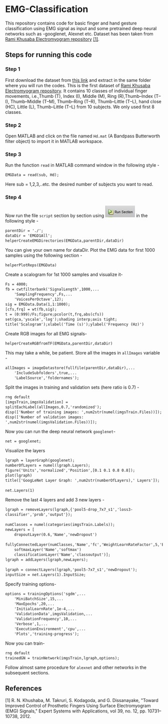 # EMG-Classification
This repository contains code for basic finger and hand gesture classification using EMG signal as input and some pretrained deep neural 
networks such as -googlenet, Alexnet etc. Dataset has been taken from [Rami Khusaba Electromyogram repository](https://www.rami-khushaba.com/electromyogram-emg-repository.html) [[1]](https://www.rami-khushaba.com/electromyogram-emg-repository.html).

## Steps for running this code
### Step 1
First download the dataset from [this link](https://www.rami-khushaba.com/electromyogram-emg-repository.html) and extract in the same folder where you will run the codes. This is the first dataset of [Rami Khusaba Electromyogram repository](https://www.rami-khushaba.com/electromyogram-emg-repository.html). It contains 10 classes of individual finger movements, i.e.,Thumb (T), Index (I), Middle (M), Ring (R),Thumb–Index (T–I), Thumb–Middle (T–M), Thumb–Ring (T–R), Thumb–Little (T–L), hand close (HC), Little (L), Thumb–Little (T–L) from 10 subjects. We only used first 8 classes.  

### Step 2
Open MATLAB and click on the file named `Hd.mat` (A Bandpass Butterworth filter object)  to import it in MATLAB workspace. 

### Step 3
Run the function `read` in MATLAB command window in the following style -
```
EMGData = read(sub, Hd);
```
Here sub = 1,2,3,..etc. the desired number of subjects you want to read.

### Step 4
Now run the file `script` section by section using ![Image of run section](https://github.com/Arafat245/EMG-Classification/blob/master/Capture.JPG) in the following style -
```
parentDir = './';
dataDir = 'EMGD1All';
helperCreateEMGDirectories(EMGData,parentDir,dataDir)
```
You can give your own name for dataDir. Plot the EMG data for first 1000 samples using the following section -
```
helperPlotReps(EMGData)
```
Create a scalogram for 1st 1000 samples and visualize it-
```
Fs = 4000;
fb = cwtfilterbank('SignalLength',1000,...
    'SamplingFrequency',Fs,...
    'VoicesPerOctave',12);
sig = EMGData.Data(1,1:1000);
[cfs,frq] = wt(fb,sig);
t = (0:999)/Fs;figure;pcolor(t,frq,abs(cfs))
set(gca,'yscale','log');shading interp;axis tight;
title('Scalogram');xlabel('Time (s)');ylabel('Frequency (Hz)')
```
Create RGB images for all EMG signals-
```
helperCreateRGBfromTF(EMGData,parentDir,dataDir)
```
This may take a while, be patient. Store all the images in `allImages` variable -
```
allImages = imageDatastore(fullfile(parentDir,dataDir),...
    'IncludeSubfolders',true,...
    'LabelSource','foldernames');
```
Split the images in training and validation sets (here ratio is 0.7) -
```
rng default
[imgsTrain,imgsValidation] = splitEachLabel(allImages,0.7,'randomized');
disp(['Number of training images: ',num2str(numel(imgsTrain.Files))]);
disp(['Number of validation images: ',num2str(numel(imgsValidation.Files))]);
```
Now you can run the deep neural network `googlenet`-
```
net = googlenet;
```
Visualize the layers
```
lgraph = layerGraph(googlenet);
numberOfLayers = numel(lgraph.Layers);
figure('Units','normalized','Position',[0.1 0.1 0.8 0.8]);
plot(lgraph)
title(['GoogLeNet Layer Graph: ',num2str(numberOfLayers),' Layers']);

net.Layers(1)
```
Remove the last 4 layers and add 3 new layers -
```
lgraph = removeLayers(lgraph,{'pool5-drop_7x7_s1','loss3-classifier','prob','output'});

numClasses = numel(categories(imgsTrain.Labels));
newLayers = [
    dropoutLayer(0.6,'Name','newDropout')
    fullyConnectedLayer(numClasses,'Name','fc','WeightLearnRateFactor',5,'BiasLearnRateFactor',5)
    softmaxLayer('Name','softmax')
    classificationLayer('Name','classoutput')];
lgraph = addLayers(lgraph,newLayers);

lgraph = connectLayers(lgraph,'pool5-7x7_s1','newDropout');
inputSize = net.Layers(1).InputSize;
```
Specify training options-
```
options = trainingOptions('sgdm',...
    'MiniBatchSize',15,...
    'MaxEpochs',20,...
    'InitialLearnRate',1e-4,...
    'ValidationData',imgsValidation,...
    'ValidationFrequency',10,...
    'Verbose',1,...
    'ExecutionEnvironment','cpu',...
    'Plots','training-progress');
```
Now you can train-
```
rng default
trainedGN = trainNetwork(imgsTrain,lgraph,options);
```
Follow almost same procedure for `alexnet` and other networks in the subsequent sections.

## References
[1] R. N. Khushaba, M. Takruri, S. Kodagoda, and G. Dissanayake, "Toward Improved Control of Prosthetic Fingers Using Surface Electromyogram (EMG) Signals," Expert Systems with Applications, vol 39, no. 12, pp. 10731–10738, 2012.
